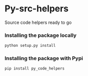 # Py-src-helpers

Source code helpers ready to go

### Installing the package locally
```python
python setup.py install
```

### Installing the package with Pypi
```python
pip install py_code_helpers
```

